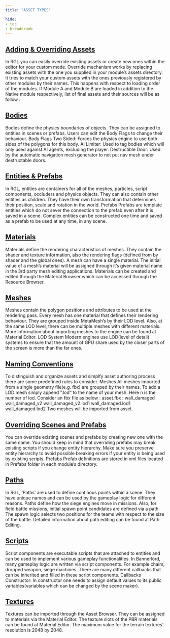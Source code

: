 ```yaml
---
title: "ASSET TYPES"

hide: 
- toc
- breadcrumb
---
```


## [Adding & Overriding Assets](overriding-assets)
In RGL you can easily override existing assets or create new ones within the editor for your custom mode. Override mechanism works by replacing existing assets with the one you supplied in your module’s assets directory. It tries to match your custom assets with the ones previously registered by other modules by their names. This happens with respect to loading order of the modules. If Module A and Module B are loaded in addition to the Native module respectively, list of final assets and their sources will be as follow :

## [Bodies](bodies)
Bodies define the physics boundaries of objects. They can be assigned to entities in scenes or prefabs. Users can edit the Body Flags to change their behaviour. Body Flags Two Sided: Forces the physics engine to use both sides of the polygons for this body. AI Limiter: Used to tag bodies which will only used against AI agents, excluding the player. Destructible Door: Used by the automatic navigation mesh generator to not put nav mesh under destructable doors.

## [Entities & Prefabs](prefabs)
In RGL, entities are containers for all of the meshes, particles, script components, occluders and physics objects. They can also contain other entities as children. They have their own transformation that determines their position, scale and rotation in the world. Prefabs Prefabs are template entities which do not sever the connection to the prefab even after it is saved in a scene. Complex entities can be constructed one time and saved as a prefab to be used at any time, in any scene.

## [Materials](materials)
Materials define the rendering characteristics of meshes. They contain the shader and texture information, also the rendering flags (defined from by shader and the global ones). A mesh can have a single material. The initial value of a mesh’s material will be assigned through it’s given material name in the 3rd party mesh editing applications. Materials can be created and edited through the Material Browser which can be accessed through the Resource Browser.

## [Meshes](meshes)
Meshes contain the polygon positions and attributes to be used at the rendering pass. Every mesh has one material that defines their rendering behaviour. They are grouped inside MetaMesh’s by their LOD level. Also, at the same LOD level, there can be multiple meshes with different materials. More information about importing meshes to the engine can be found at Material Editor. LOD System Modern engines use LOD(level of detail) systems to ensure that the amount of GPU share used by the closer parts of the screen is more than the far ones.

## [Naming Conventions](asset-naming-conventions)
To distinguish and organize assets and simplfy asset authoring process there are some predefined rules to consider. Meshes All meshes imported from a single geometry file(e.g. fbx) are grouped by their names. To add a LOD mesh simply append ”.lod“ to the name of your mesh. Here n is the number of lod. Consider an fbx file as below : asset.fbx : wall_damaged wall_damaged_v2 wall_damaged_v2.lod1 wall_damaged.lod1 wall_damaged.lod2 Two meshes will be imported from asset.

## [Overriding Scenes and Prefabs](overriding-scenes-prefabs)
You can override existing scenes and prefabs by creating new one with the same name. You should keep in mind that overriding prefabs may break existing scripts if you change entity hierarchy. Make sure you preserve entity hierarchy to avoid possible breaking errors if your entity is being used by existing scripts. Prefabs Prefab definitions are stored in xml files located in Prefabs folder in each module’s directory.

## [Paths](path)
In RGL, ‘Paths’ are used to define continous points within a scene. They have unique names and can be used by the gameplay logic for different reasons. Paths define how the siege engines move in missions. Also, for field battle missions, initial spawn point candidates are defined via a path. The spawn logic selects two positions for the teams with respect to the size of the battle. Detailed information about path editing can be found at Path Editing.

## [Scripts](scripts)
Script components are executable scripts that are attached to entities and can be used to implement various gameplay functionalities. In Bannerlord, many gameplay logic are written via script components. For example chairs, dropped weapon, siege machines. There are many different callbacks that can be inherited and filled in these script components. Callbacks Constructor: In constructor one needs to assign default values to its public variables(variables which can be changed by the scene maker).

## [Textures](textures)
Textures can be imported through the Asset Browser. They can be assigned to materials via the Material Editor. The texture slots of the PBR materials can be found at Material Editor. The maximum value for the terrain textures’ resolution is 2048 by 2048.